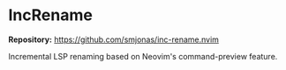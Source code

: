 # IncRename

**Repository:** <https://github.com/smjonas/inc-rename.nvim>

Incremental LSP renaming based on Neovim's command-preview feature.
